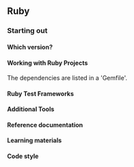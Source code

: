 
## Ruby


### Starting out

#### Which version?


#### Working with Ruby Projects

The dependencies are listed in a 'Gemfile'.


#### Ruby Test Frameworks



#### Additional Tools


#### Reference documentation


#### Learning materials



#### Code style



